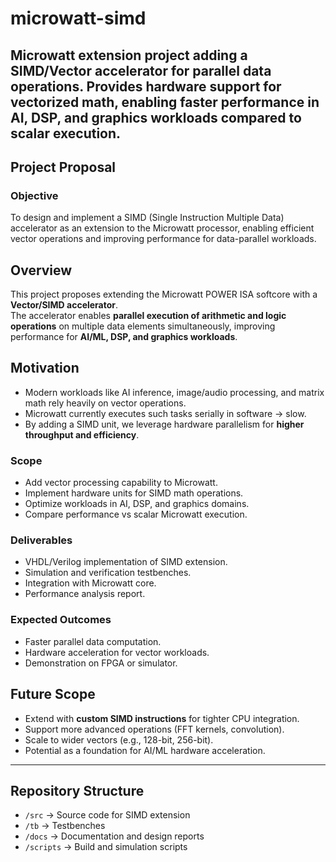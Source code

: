 # microwatt-simd
Microwatt extension project adding a SIMD/Vector accelerator for parallel data operations. Provides hardware support for vectorized math, enabling faster performance in AI, DSP, and graphics workloads compared to scalar execution.
---

## Project Proposal

### Objective
To design and implement a SIMD (Single Instruction Multiple Data) accelerator as an extension to the Microwatt processor, enabling efficient vector operations and improving performance for data-parallel workloads.

## Overview
This project proposes extending the Microwatt POWER ISA softcore with a **Vector/SIMD accelerator**.  
The accelerator enables **parallel execution of arithmetic and logic operations** on multiple data elements simultaneously, improving performance for **AI/ML, DSP, and graphics workloads**.

## Motivation
- Modern workloads like AI inference, image/audio processing, and matrix math rely heavily on vector operations.  
- Microwatt currently executes such tasks serially in software → slow.  
- By adding a SIMD unit, we leverage hardware parallelism for **higher throughput and efficiency**.
  
### Scope
- Add vector processing capability to Microwatt.  
- Implement hardware units for SIMD math operations.  
- Optimize workloads in AI, DSP, and graphics domains.  
- Compare performance vs scalar Microwatt execution.

### Deliverables
- VHDL/Verilog implementation of SIMD extension.  
- Simulation and verification testbenches.  
- Integration with Microwatt core.  
- Performance analysis report.

### Expected Outcomes
- Faster parallel data computation.  
- Hardware acceleration for vector workloads.  
- Demonstration on FPGA or simulator.

 ## Future Scope
- Extend with **custom SIMD instructions** for tighter CPU integration.  
- Support more advanced operations (FFT kernels, convolution).  
- Scale to wider vectors (e.g., 128-bit, 256-bit).  
- Potential as a foundation for AI/ML hardware acceleration.  

---

## Repository Structure
- `/src` → Source code for SIMD extension  
- `/tb` → Testbenches  
- `/docs` → Documentation and design reports  
- `/scripts` → Build and simulation scripts  
